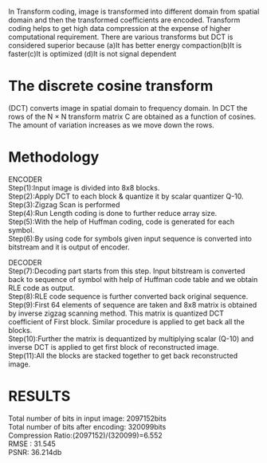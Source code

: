In Transform coding, image is transformed into different domain from spatial domain and then the transformed coefficients are encoded. Transform coding helps to get high data compression at the expense of higher computational requirement. There are various transforms but DCT is considered superior because (a)It has better energy compaction(b)It is faster(c)It is optimized (d)It is not signal dependent

# The discrete cosine transform 
(DCT) converts image in spatial domain to frequency domain. In DCT the rows of the N × N transform matrix C are obtained as a function of cosines. The amount of variation increases as we move down the rows.

# Methodology
ENCODER\
Step(1):Input image is divided into 8x8 blocks.\
Step(2):Apply DCT to each block & quantize it by scalar quantizer Q-10.\
Step(3):Zigzag Scan is performed\
Step(4):Run Length coding is done to further reduce array size.\
Step(5):With the help of Huffman coding, code is generated for each symbol.\
Step(6):By using code for symbols given input sequence is converted into bitstream and it is output of encoder.

DECODER\
Step(7):Decoding part starts from this step. Input bitstream is converted back to sequence of symbol with help of Huffman code table and we obtain RLE code as output.\
Step(8):RLE code sequence is further converted back original sequence.\
Step(9):First 64 elements of sequence are taken and 8x8 matrix is obtained by inverse zigzag scanning method. This matrix is quantized DCT coefficient of First block. Similar procedure is applied to get back all the blocks.\
Step(10):Further the matrix is dequantized by multiplying scalar (Q-10) and inverse DCT is applied to get first block of reconstructed image.\
Step(11):All the blocks are stacked together to get back reconstructed image.

# RESULTS 
Total number of bits in input image: 2097152bits\
Total number of bits after encoding: 320099bits\
Compression Ratio:(2097152)/(320099)=6.552\
RMSE : 31.545\
PSNR: 36.214db
